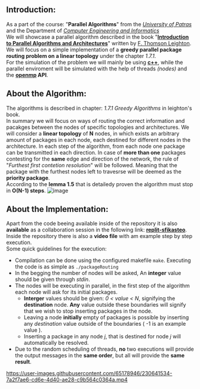 ## Introduction: 
As a part of the course: "**Parallel Algorithms**" from the *[University of Patras](https://www.upatras.gr/en/)* and the Department of *[Computer Engineering and Informatics](https://www.ceid.upatras.gr/en/)*    
We will showcase a parallel algorithm described in the book "**[Introduction to Parallel Algorithms and Architectures](https://www.elsevier.com/books/introduction-to-parallel-algorithms-and-architectures/leighton/978-1-4832-0772-8)**" written by [F. Thomson Leighton](https://en.wikipedia.org/wiki/F._Thomson_Leighton).   
We will focus on a simple implementation of a **greedy parallel package routing problem on a linear topology** under the chapter *1.7.1*.       
For the simulation of the problem we will mainly be using **[c++](https://en.wikipedia.org/wiki/C++)**, while the parallel enviroment will be simulated with the help of threads *(nodes)* and the **[openmp](https://www.openmp.org/) API**.   
  
## About the Algorithm:
The algorithms is described in chapter: *1.7.1 Greedy Algorithms* in leighton's book.  
In summary we will focus on ways of routing the correct information and pacakges between the nodes of specific topologies and architectures.
We will consider a **linear topology** of **N** nodes, in which exists an arbitrary amount of packages in each node, each destined for different nodes in the architecture.
In each step of the algorithm, from each node one package can be transmitted in each direction. In case of **more than one** packages contesting for the **same** edge and direction of the network, the rule of "*Furthest first contetion resolution*" will be followed. Meaning that the package with the furthest nodes left to travesrse will be deemed as the **priority package**.  
According to the **lemma 1.5** that is detailedy proven the algorithm must stop in **O(N-1) steps**.
![image](https://user-images.githubusercontent.com/65178946/230637725-4fa2a6e7-53f4-4b11-a64e-38b2ab376368.png)

## About the Implementation:
Apart from the code beeing available inside of the repository it is also **available** as a collaboration session in the following link: **[replit-sfikasteo](https://replit.com/join/crhukhrgol-sfikasteo)**. Inside the repository there is also a **video file** with am example step by step execution.  
Some quick guidelines for the execution:
* Compilation can be done using the configured makefile `make`. Executing the code is as simple as `./packageRouting`
* In the begging the number of nodes will be asked, An **integer** value should be given through *stdin*.
* The nodes will be executing in parallel, in the first step of the algorithm each node will ask for its initial packages.
  * **Interger** values should be given: *0 < value < N*, signifying the **destination** node. **Any** value outside these boundaries will signify that we wish to stop inserting packages in the node.
  * Leaving a node **initially** empty of packages is possible by inserting any *destination* value outside of the boundaries ( -1 is an example value ).
  * Inserting a package in any node *j*, that is destined for node *j* will automatically be resolved.
* Due to the random scheduling of threads, **no** two executions will provide the output messages in the **same order**, but all will provide the **same result**.   

https://user-images.githubusercontent.com/65178946/230641534-7a2f7ae6-cd6e-4d40-ae28-c9b564c0364a.mp4


